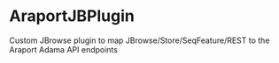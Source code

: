 # AraportJBPlugin
Custom JBrowse plugin to map JBrowse/Store/SeqFeature/REST to the Araport Adama API endpoints
